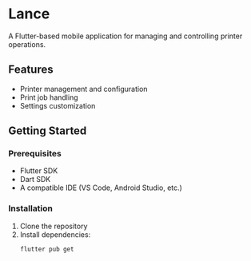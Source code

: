 # Lance

A Flutter-based mobile application for managing and controlling printer operations.

## Features

- Printer management and configuration
- Print job handling
- Settings customization

<!-- ## Project Structure -->

## Getting Started

### Prerequisites

- Flutter SDK
- Dart SDK
- A compatible IDE (VS Code, Android Studio, etc.)

### Installation

1. Clone the repository
2. Install dependencies:
   ```bash
   flutter pub get